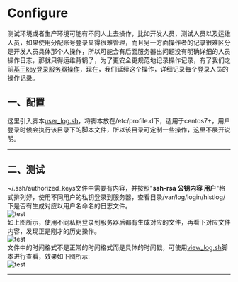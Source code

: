 # Configure  

测试环境或者生产环境可能有不同人上去操作，比如开发人员，测试人员以及运维人员，如果使用分配账号登录显得很难管理，而且另一方面操作者的记录很难区分是开发人员具体那个人操作，所以可能会有后面服务器出问题没有明确详细的人员操作日志，那就只得运维背锅了，为了更安全更规范地记录操作记录，有了我们之前[基于key登录服务器操作](https://github.com/zhengxuekang/CentOS/tree/master/ssh/%E5%9F%BA%E4%BA%8Ekey%E7%99%BB%E5%BD%95%E6%9C%8D%E5%8A%A1%E5%99%A8)，现在，我们延续这个操作，详细记录每个登录人员的操作记录。  

## 一、配置   

这里引入脚本[user_log.sh](https://github.com/zhengxuekang/CentOS/blob/master/ssh/%E5%9F%BA%E4%BA%8Ekey%E8%AE%B0%E5%BD%95%E7%94%A8%E6%88%B7%E5%8E%86%E5%8F%B2%E6%93%8D%E4%BD%9C/user_log.sh)，将脚本放在/etc/profile.d下，适用于centos7+，用户登录时候会执行该目录下的脚本文件，所以该目录可定制一些操作，这里不展开说明。  
***
## 二、测试  
~/.ssh/authorized_keys文件中需要有内容，并按照"**ssh-rsa 公钥内容 用户**"格式排列好，使用不同用户的私钥登录到服务器，查看目录/var/log/login/histlog/下是否有生成对应以用户名命名的日志文件。  
![test](https://www.zhengxk.com/wp-content/uploads/2019/07/image-92-1024x291.png)  
如上图所示，使用不同私钥登录到服务器后都有生成对应的文件，再看下对应文件内容，发现正是刚才的历史操作。  
![test](https://www.zhengxk.com/wp-content/uploads/2019/07/image-93.png)  
文件中的时间格式不是正常的时间格式而是具体的时间戳，可使用[view_log.sh](https://github.com/zhengxuekang/CentOS/blob/master/ssh/%E5%9F%BA%E4%BA%8Ekey%E8%AE%B0%E5%BD%95%E7%94%A8%E6%88%B7%E5%8E%86%E5%8F%B2%E6%93%8D%E4%BD%9C/view_log.sh)脚本进行查看，效果如下图所示:  
![test](https://www.zhengxk.com/wp-content/uploads/2019/07/image-94-1024x277.png)
***
